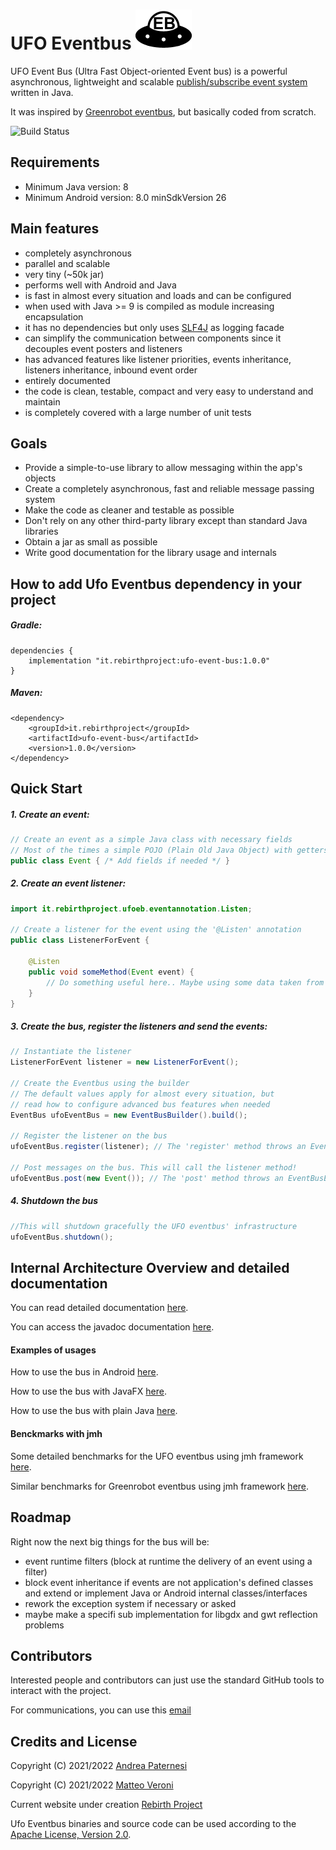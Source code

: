 # UFO Eventbus ![Ufo Eventbus Icon](documentation/UfoEventBus.png)
UFO Event Bus (Ultra Fast Object-oriented Event bus) is a powerful asynchronous, lightweight and scalable [publish/subscribe event 
system](https://en.wikipedia.org/wiki/Publish%E2%80%93subscribe_pattern) written in Java.

It was inspired by [Greenrobot eventbus](https://github.com/greenrobot/EventBus), but basically coded from scratch.

![Build Status](https://github.com/Rebirth-Project/ufo-event-bus/actions/workflows/build.yml/badge.svg?raw=true)

## Requirements
- Minimum Java version: 8
- Minimum Android version: 8.0 minSdkVersion 26

## Main features

* completely asynchronous
* parallel and scalable
* very tiny (~50k jar)
* performs well with Android and Java
* is fast in almost every situation and loads and can be configured
* when used with Java >= 9 is compiled as module increasing encapsulation
* it has no dependencies but only uses [SLF4J](https://www.slf4j.org/) as logging facade
* can simplify the communication between components since it decouples event posters and listeners
* has advanced features like listener priorities, events inheritance, listeners inheritance, inbound event order
* entirely documented
* the code is clean, testable, compact and very easy to understand and maintain
* is completely covered with a large number of unit tests

## Goals
  * Provide a simple-to-use library to allow messaging within the app's objects
  * Create a completely asynchronous, fast and reliable message passing system
  * Make the code as cleaner and testable as possible
  * Don't rely on any other third-party library except than standard Java libraries
  * Obtain a jar as small as possible
  * Write good documentation for the library usage and internals

## How to add Ufo Eventbus dependency in your project

##### Gradle:

```
dependencies {
    implementation "it.rebirthproject:ufo-event-bus:1.0.0"
}
```
##### Maven:

```
<dependency>
    <groupId>it.rebirthproject</groupId>
    <artifactId>ufo-event-bus</artifactId>
    <version>1.0.0</version>
</dependency>
```

## Quick Start

##### 1. Create an event:
``` java
// Create an event as a simple Java class with necessary fields
// Most of the times a simple POJO (Plain Old Java Object) with getters and setters should be enough
public class Event { /* Add fields if needed */ }
```

##### 2. Create an event listener:
``` java
import it.rebirthproject.ufoeb.eventannotation.Listen;

// Create a listener for the event using the '@Listen' annotation
public class ListenerForEvent {
    
    @Listen
    public void someMethod(Event event) {
      	// Do something useful here.. Maybe using some data taken from the event...
    }
}
```

##### 3. Create the bus, register the listeners and send the events:

``` java
// Instantiate the listener
ListenerForEvent listener = new ListenerForEvent();

// Create the Eventbus using the builder
// The default values apply for almost every situation, but
// read how to configure advanced bus features when needed
EventBus ufoEventBus = new EventBusBuilder().build();

// Register the listener on the bus
ufoEventBus.register(listener); // The 'register' method throws an EventBusException

// Post messages on the bus. This will call the listener method!
ufoEventBus.post(new Event()); // The 'post' method throws an EventBusException
```
##### 4. Shutdown the bus
``` java
//This will shutdown gracefully the UFO eventbus' infrastructure
ufoEventBus.shutdown();
```

## Internal Architecture Overview and detailed documentation
You can read detailed documentation [here](documentation/Documentation.md).

You can access the javadoc documentation [here](https://www.rebirth-project.it/ufoeventbus/javadoc/index.html).

#### Examples of usages
How to use the bus in Android [here](https://github.com/Rebirth-Project/ufo-event-bus/tree/main/android-app-example).

How to use the bus with JavaFX [here](https://github.com/Rebirth-Project/ufo-event-bus/tree/main/javafx-app-example).

How to use the bus with plain Java [here](https://github.com/Rebirth-Project/ufo-event-bus/tree/main/plain-java-example).

#### Benckmarks with jmh

Some detailed benchmarks for the UFO eventbus using jmh framework [here](https://github.com/Rebirth-Project/ufo-event-bus/tree/main/benchmark).

Similar benchmarks for Greenrobot eventbus using jmh framework [here](https://github.com/Rebirth-Project/ufo-event-bus/tree/main/benchmark-greb).

## Roadmap
Right now the next big things for the bus will be:

* event runtime filters (block at runtime the delivery of an event using a filter)
* block event inheritance if events are not application's defined classes and extend or implement Java or Android internal classes/interfaces
* rework the exception system if necessary or asked
* maybe make a specifi sub implementation for libgdx and gwt reflection problems

## Contributors
Interested people and contributors can just use the standard GitHub tools to interact with the project.
 
For communications, you can use this [email](mailto:rebirthproject2021@gmail.com)

## Credits and License
Copyright (C) 2021/2022 [Andrea Paternesi](https://github.com/patton73)
 
Copyright (C) 2021/2022 [Matteo Veroni](https://github.com/mavek87)  

Current website under creation [Rebirth Project](https://www.rebirth-project.it)

Ufo Eventbus binaries and source code can be used according to the [Apache License, Version 2.0](LICENSE.md).